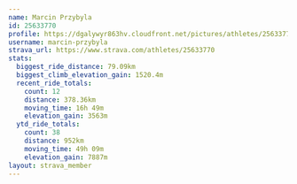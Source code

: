 ```yaml
---
name: Marcin Przybyla
id: 25633770
profile: https://dgalywyr863hv.cloudfront.net/pictures/athletes/25633770/12947173/2/large.jpg
username: marcin-przybyla
strava_url: https://www.strava.com/athletes/25633770
stats:
  biggest_ride_distance: 79.09km
  biggest_climb_elevation_gain: 1520.4m
  recent_ride_totals:
    count: 12
    distance: 378.36km
    moving_time: 16h 49m
    elevation_gain: 3563m
  ytd_ride_totals:
    count: 38
    distance: 952km
    moving_time: 49h 09m
    elevation_gain: 7887m
layout: strava_member
--- 
```

